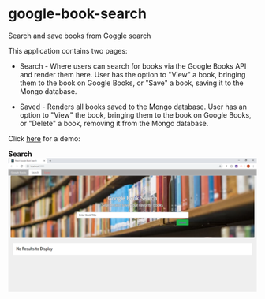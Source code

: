 # google-book-search
Search and save books from Goggle search

This application contains two pages:

- Search - Where users can search for books via the Google Books API and render them here. User has the option to "View" a book, bringing them to the book on Google Books, or "Save" a book, saving it to the Mongo database.

- Saved - Renders all books saved to the Mongo database. User has an option to "View" the book, bringing them to the book on Google Books, or "Delete" a book, removing it from the Mongo database.

Click [here](https://drive.google.com/file/d/1J4yZZpxVlAwc3xN3qMQk6Ho_onYxKvpf/view) for a demo:

**Search**
![Search](/client/public/google_search.png)